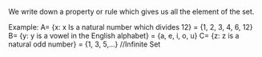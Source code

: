 We write down a property or rule which gives us all the element of the set.

Example: 
A= {x: x Is a natural number which divides 12} = {1, 2, 3, 4, 6, 12}
B= {y: y is a vowel in the English alphabet} = {a, e, i, o, u}
C= {z: z is a natural odd number} = {1, 3, 5,...}  //Infinite Set
